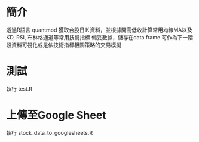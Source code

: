 # 簡介
透過R語言 quantmod 獲取台股日Ｋ資料，並根據開高低收計算常用均線MA以及KD, RSI, 布林格通道等常用技術指標
備妥數據，儲存在data frame 可作為下一階段資料可視化或是依技術指標相關策略的交易模擬

# 測試
執行 test.R

# 上傳至Google Sheet
執行 stock_data_to_googlesheets.R